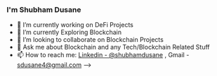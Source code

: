 ###  I'm Shubham Dusane

- 🔭 I’m currently working on DeFi Projects
- 🌱 I’m currently Exploring Blockchain
- 👯 I’m looking to collaborate on Blockchain Projects
- 💬 Ask me about Blockchain and any Tech/Blockchain Related Stuff
- 📫 How to reach me: [Linkedin - @shubhamdusane](https://www.linkedin.com/in/shubhamdusane/) , 
Gmail - sdusane4@gmail.com
-->
